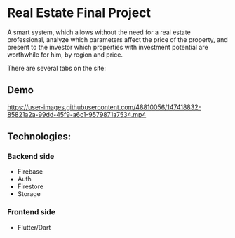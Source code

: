 # Real Estate Final Project

A smart system, which allows without the need for a real estate professional, analyze which parameters affect the price of the property, and present to the investor which properties with investment potential are worthwhile for him, by region and price.

There are several tabs on the site:

## Demo

https://user-images.githubusercontent.com/48810056/147418832-85821a2a-99dd-45f9-a6c1-9579871a7534.mp4


## Technologies:

### Backend side
* Firebase
* Auth
* Firestore
* Storage


### Frontend side
* Flutter/Dart
